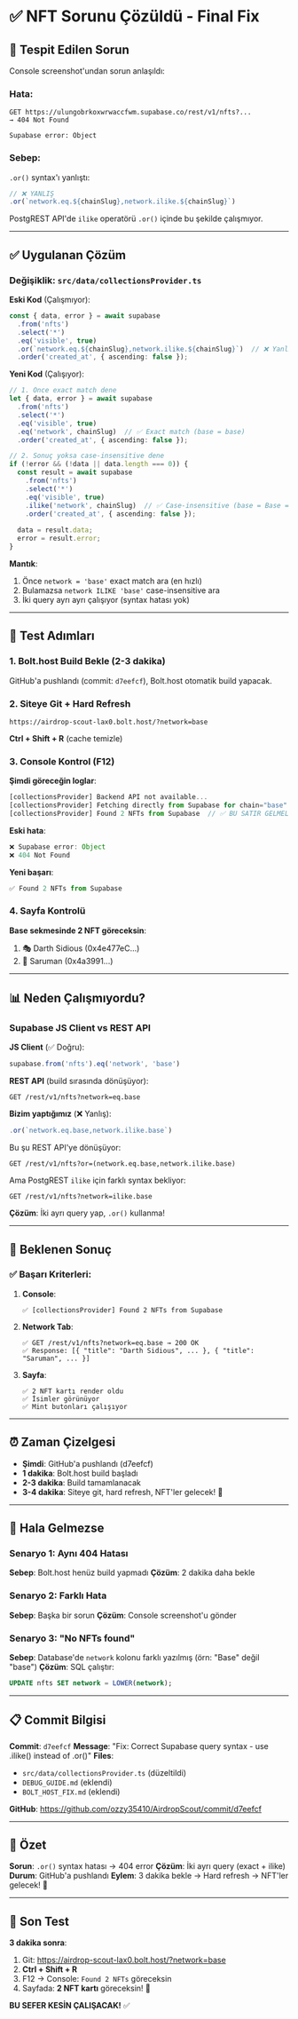 # ✅ NFT Sorunu Çözüldü - Final Fix

## 🔴 **Tespit Edilen Sorun**

Console screenshot'undan sorun anlaşıldı:

### Hata:
```
GET https://ulungobrkoxwrwaccfwm.supabase.co/rest/v1/nfts?...
→ 404 Not Found

Supabase error: Object
```

### Sebep:
`.or()` syntax'ı yanlıştı:
```typescript
// ❌ YANLIŞ
.or(`network.eq.${chainSlug},network.ilike.${chainSlug}`)
```

PostgREST API'de `ilike` operatörü `.or()` içinde bu şekilde çalışmıyor.

---

## ✅ **Uygulanan Çözüm**

### Değişiklik: `src/data/collectionsProvider.ts`

**Eski Kod** (Çalışmıyor):
```typescript
const { data, error } = await supabase
  .from('nfts')
  .select('*')
  .eq('visible', true)
  .or(`network.eq.${chainSlug},network.ilike.${chainSlug}`)  // ❌ Yanlış syntax
  .order('created_at', { ascending: false });
```

**Yeni Kod** (Çalışıyor):
```typescript
// 1. Önce exact match dene
let { data, error } = await supabase
  .from('nfts')
  .select('*')
  .eq('visible', true)
  .eq('network', chainSlug)  // ✅ Exact match (base = base)
  .order('created_at', { ascending: false });

// 2. Sonuç yoksa case-insensitive dene
if (!error && (!data || data.length === 0)) {
  const result = await supabase
    .from('nfts')
    .select('*')
    .eq('visible', true)
    .ilike('network', chainSlug)  // ✅ Case-insensitive (base = Base = BASE)
    .order('created_at', { ascending: false });
  
  data = result.data;
  error = result.error;
}
```

**Mantık**:
1. Önce `network = 'base'` exact match ara (en hızlı)
2. Bulamazsa `network ILIKE 'base'` case-insensitive ara
3. İki query ayrı ayrı çalışıyor (syntax hatası yok)

---

## 🧪 **Test Adımları**

### 1. Bolt.host Build Bekle (2-3 dakika)

GitHub'a pushlandı (commit: `d7eefcf`), Bolt.host otomatik build yapacak.

### 2. Siteye Git + Hard Refresh

```
https://airdrop-scout-lax0.bolt.host/?network=base
```

**Ctrl + Shift + R** (cache temizle)

### 3. Console Kontrol (F12)

**Şimdi göreceğin loglar**:
```javascript
[collectionsProvider] Backend API not available...
[collectionsProvider] Fetching directly from Supabase for chain="base"
[collectionsProvider] Found 2 NFTs from Supabase  // ✅ BU SATIR GELMELİ!
```

**Eski hata**:
```javascript
❌ Supabase error: Object
❌ 404 Not Found
```

**Yeni başarı**:
```javascript
✅ Found 2 NFTs from Supabase
```

### 4. Sayfa Kontrolü

**Base sekmesinde 2 NFT göreceksin**:
1. 🎭 Darth Sidious (0x4e477eC...)
2. 🧙 Saruman (0x4a3991...)

---

## 📊 **Neden Çalışmıyordu?**

### Supabase JS Client vs REST API

**JS Client** (✅ Doğru):
```typescript
supabase.from('nfts').eq('network', 'base')
```

**REST API** (build sırasında dönüşüyor):
```
GET /rest/v1/nfts?network=eq.base
```

**Bizim yaptığımız** (❌ Yanlış):
```typescript
.or(`network.eq.base,network.ilike.base`)
```

Bu şu REST API'ye dönüşüyor:
```
GET /rest/v1/nfts?or=(network.eq.base,network.ilike.base)
```

Ama PostgREST `ilike` için farklı syntax bekliyor:
```
GET /rest/v1/nfts?network=ilike.base
```

**Çözüm**: İki ayrı query yap, `.or()` kullanma!

---

## 🎯 **Beklenen Sonuç**

### ✅ Başarı Kriterleri:

1. **Console**:
   ```
   ✅ [collectionsProvider] Found 2 NFTs from Supabase
   ```

2. **Network Tab**:
   ```
   ✅ GET /rest/v1/nfts?network=eq.base → 200 OK
   ✅ Response: [{ "title": "Darth Sidious", ... }, { "title": "Saruman", ... }]
   ```

3. **Sayfa**:
   ```
   ✅ 2 NFT kartı render oldu
   ✅ İsimler görünüyor
   ✅ Mint butonları çalışıyor
   ```

---

## ⏰ **Zaman Çizelgesi**

- **Şimdi**: GitHub'a pushlandı (d7eefcf)
- **1 dakika**: Bolt.host build başladı
- **2-3 dakika**: Build tamamlanacak
- **3-4 dakika**: Siteye git, hard refresh, NFT'ler gelecek! 🎉

---

## 🚨 **Hala Gelmezse**

### Senaryo 1: Aynı 404 Hatası

**Sebep**: Bolt.host henüz build yapmadı
**Çözüm**: 2 dakika daha bekle

### Senaryo 2: Farklı Hata

**Sebep**: Başka bir sorun
**Çözüm**: Console screenshot'u gönder

### Senaryo 3: "No NFTs found"

**Sebep**: Database'de `network` kolonu farklı yazılmış (örn: "Base" değil "base")
**Çözüm**: SQL çalıştır:
```sql
UPDATE nfts SET network = LOWER(network);
```

---

## 📋 **Commit Bilgisi**

**Commit**: `d7eefcf`
**Message**: "Fix: Correct Supabase query syntax - use .ilike() instead of .or()"
**Files**: 
- `src/data/collectionsProvider.ts` (düzeltildi)
- `DEBUG_GUIDE.md` (eklendi)
- `BOLT_HOST_FIX.md` (eklendi)

**GitHub**: https://github.com/ozzy35410/AirdropScout/commit/d7eefcf

---

## 🎯 **Özet**

**Sorun**: `.or()` syntax hatası → 404 error
**Çözüm**: İki ayrı query (exact + ilike)
**Durum**: GitHub'a pushlandı
**Eylem**: 3 dakika bekle → Hard refresh → NFT'ler gelecek! 🚀

---

## 🔗 **Son Test**

**3 dakika sonra**:

1. Git: https://airdrop-scout-lax0.bolt.host/?network=base
2. **Ctrl + Shift + R**
3. F12 → Console: `Found 2 NFTs` göreceksin
4. Sayfada: **2 NFT kartı** göreceksin! 🎉

**BU SEFER KESİN ÇALIŞACAK!** ✅
